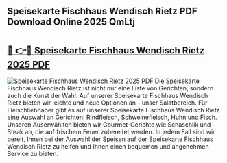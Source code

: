 ## Speisekarte Fischhaus Wendisch Rietz PDF Download Online 2025 QmLtj

# <h2><a href="http://gc8hst.nevu.top/?p=Speisekarte+Fischhaus+Wendisch+Rietz">🔗 👉🔴 Speisekarte Fischhaus Wendisch Rietz 2025 PDF</a></h2>

[![Speisekarte Fischhaus Wendisch Rietz 2025 PDF](https://i.imgur.com/dBaPXMq.png)](http://gc8hst.nevu.top/?p=Speisekarte+Fischhaus+Wendisch+Rietz)
Die Speisekarte Fischhaus Wendisch Rietz ist nicht nur eine Liste von Gerichten, sondern auch die Kunst der Wahl. Auf unserer Speisekarte Fischhaus Wendisch Rietz bieten wir leichte und neue Optionen an - unser Salatbereich. Für Fleischliebhaber gibt es auf unserer Speisekarte Fischhaus Wendisch Rietz eine Auswahl an Gerichten: Rindfleisch, Schweinefleisch, Huhn und Fisch. Unseren Auserwählten bieten wir Gourmet-Gerichte wie Schaschlik und Steak an, die auf frischem Feuer zubereitet werden. In jedem Fall sind wir bereit, Ihnen bei der Auswahl der Speisen auf der Speisekarte Fischhaus Wendisch Rietz zu helfen und Ihnen einen bequemen und angenehmen Service zu bieten.
